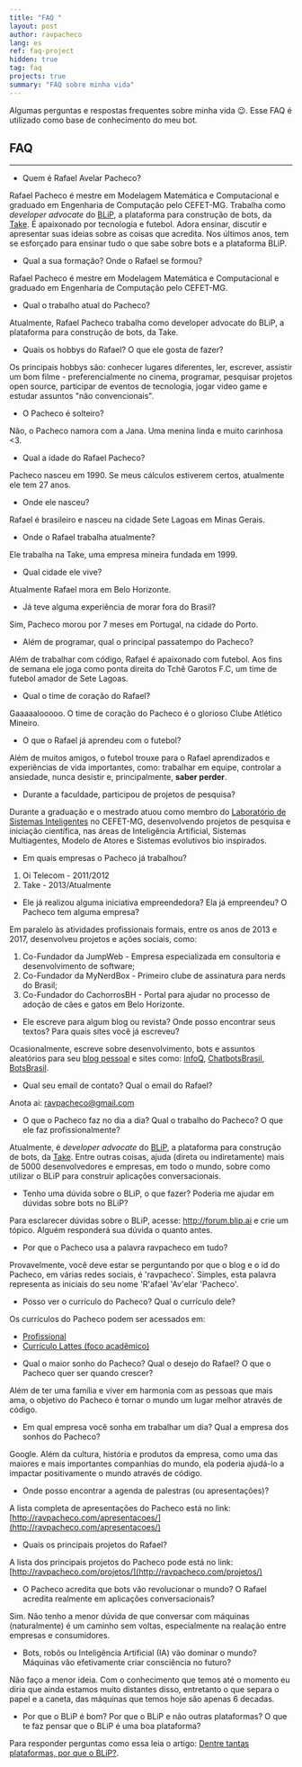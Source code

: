 ```yaml
---
title: "FAQ "
layout: post
author: ravpacheco
lang: es
ref: faq-project
hidden: true
tag: faq
projects: true
summary: "FAQ sobre minha vida"
---
```


Algumas perguntas e respostas frequentes sobre minha vida 😉. Esse FAQ é utilizado como base de conhecimento do meu bot.

<div class="breaker"></div>

## FAQ

---

-   Quem é Rafael Avelar Pacheco?

Rafael Pacheco é mestre em Modelagem Matemática e Computacional e graduado em Engenharia de Computação pelo CEFET-MG. Trabalha como _developer advocate_ do [BLiP](http://blip.ai/), a plataforma para construção de bots, da [Take](https://take.net).
É apaixonado por tecnologia e futebol. Adora ensinar, discutir e apresentar suas ideias sobre as coisas que acredita.
Nos últimos anos, tem se esforçado para ensinar tudo o que sabe sobre bots e a plataforma BLiP.

-   Qual a sua formação? Onde o Rafael se formou?

Rafael Pacheco é mestre em Modelagem Matemática e Computacional e graduado em Engenharia de Computação pelo CEFET-MG.

-   Qual o trabalho atual do Pacheco?

Atualmente, Rafael Pacheco trabalha como developer advocate do BLiP, a plataforma para construção de bots, da Take.

-   Quais os hobbys do Rafael? O que ele gosta de fazer?

Os principais hobbys são: conhecer lugares diferentes, ler, escrever, assistir um bom filme - preferencialmente no cinema, programar, pesquisar projetos open source, participar de eventos de tecnologia, jogar video game e estudar assuntos "não convencionais".

-   O Pacheco é solteiro?

Não, o Pacheco namora com a Jana. Uma menina linda e muito carinhosa <3.

-   Qual a idade do Rafael Pacheco?

Pacheco nasceu em 1990. Se meus cálculos estiverem certos, atualmente ele tem 27 anos.

-   Onde ele nasceu?

Rafael é brasileiro e nasceu na cidade Sete Lagoas em Minas Gerais.

-   Onde o Rafael trabalha atualmente?

Ele trabalha na Take, uma empresa mineira fundada em 1999.

-   Qual cidade ele vive?

Atualmente Rafael mora em Belo Horizonte.

-   Já teve alguma experiência de morar fora do Brasil?

Sim, Pacheco morou por 7 meses em Portugal, na cidade do Porto.

-   Além de programar, qual o principal passatempo do Pacheco?

Além de trabalhar com código, Rafael é apaixonado com futebol. Aos fins de semana ele joga como ponta direita do Tchê Garotos F.C, um time de futebol amador de Sete Lagoas.

-   Qual o time de coração do Rafael?

Gaaaaalooooo. O time de coração do Pacheco é o glorioso Clube Atlético Mineiro.

-   O que o Rafael já aprendeu com o futebol?

Além de muitos amigos, o futebol trouxe para o Rafael aprendizados e experiências de vida importantes, como: trabalhar em equipe, controlar a ansiedade, nunca desistir e, principalmente, **saber perder**.

-   Durante a faculdade, participou de projetos de pesquisa?

Durante a graduação e o mestrado atuou como membro do <a href="http://www.lsi.cefetmg.br/">Laboratório de Sistemas Inteligentes</a> no CEFET-MG, desenvolvendo projetos de pesquisa e iniciação científica, nas áreas de Inteligência Artificial, Sistemas Multiagentes, Modelo de Atores e Sistemas evolutivos bio inspirados.

-   Em quais empresas o Pacheco já trabalhou?

1. Oi Telecom - 2011/2012
2. Take - 2013/Atualmente

-   Ele já realizou alguma iniciativa empreendedora? Ela já empreendeu? O Pacheco tem alguma empresa?

Em paralelo às atividades profissionais formais, entre os anos de 2013 e 2017, desenvolveu projetos e ações sociais, como:

1. Co-Fundador da JumpWeb - Empresa especializada em consultoria e desenvolvimento de software;
2. Co-Fundador da MyNerdBox - Primeiro clube de assinatura para nerds do Brasil;
3. Co-Fundador do CachorrosBH - Portal para ajudar no processo de adoção de cães e gatos em Belo Horizonte.

-   Ele escreve para algum blog ou revista? Onde posso encontrar seus textos? Para quais sites você já escreveu?

Ocasionalmente, escreve sobre desenvolvimento, bots e assuntos aleatórios para seu [blog pessoal](http://ravpacheco.com/blog/) e sites como: [InfoQ](http://infoq.com/), [ChatbotsBrasil](https://chatbotsbrasil.take.net/), [BotsBrasil](https://medium.com/botsbrasil).

-   Qual seu email de contato? Qual o email do Rafael?

Anota ai: ravpacheco@gmail.com

-   O que o Pacheco faz no dia a dia? Qual o trabalho do Pacheco? O que ele faz profissionalmente?

Atualmente, é _developer advocate_ do [BLiP](http://blip.ai/), a plataforma para construção de bots, da [Take](https://take.net). Entre outras coisas, ajuda (direta ou indiretamente) mais de 5000 desenvolvedores e empresas, em todo o mundo, sobre como utilizar o BLiP para construir aplicações conversacionais.

-   Tenho uma dúvida sobre o BLiP, o que fazer? Poderia me ajudar em dúvidas sobre bots no BLiP?

Para esclarecer dúvidas sobre o BLiP, acesse: http://forum.blip.ai e crie um tópico. Alguém responderá sua dúvida o quanto antes.

-   Por que o Pacheco usa a palavra ravpacheco em tudo?

Provavelmente, você deve estar se perguntando por que o blog e o id do Pacheco, em várias redes sociais, é 'ravpacheco'.
Simples, esta palavra representa as iniciais do seu nome 'R'afael 'Av'elar 'Pacheco'.

-   Posso ver o currículo do Pacheco? Qual o currículo dele?

Os currículos do Pacheco podem ser acessados em:

-   [Profissional](https://goo.gl/LRzSG3)
-   [Currículo Lattes (foco acadêmico)](http://lattes.cnpq.br/6347254071071364)

*   Qual o maior sonho do Pacheco? Qual o desejo do Rafael? O que o Pacheco quer ser quando crescer?

Além de ter uma família e viver em harmonia com as pessoas que mais ama, o objetivo do Pacheco é tornar o mundo um lugar melhor através de código.

-   Em qual empresa você sonha em trabalhar um dia? Qual a empresa dos sonhos do Pacheco?

Google. Além da cultura, história e produtos da empresa, como uma das maiores e mais importantes companhias do mundo, ela poderia ajudá-lo a impactar positivamente o mundo através de código.

-   Onde posso encontrar a agenda de palestras (ou apresentações)?

A lista completa de apresentações do Pacheco está no link: [http://ravpacheco.com/apresentacoes/](http://ravpacheco.com/apresentacoes/)

-   Quais os principais projetos do Rafael?

A lista dos principais projetos do Pacheco pode está no link: [http://ravpacheco.com/projetos/](http://ravpacheco.com/projetos/)

-   O Pacheco acredita que bots vão revolucionar o mundo? O Rafael acredita realmente em aplicações conversacionais?

Sim. Não tenho a menor dúvida de que conversar com máquinas (naturalmente) é um caminho sem voltas, especialmente na realação entre empresas e consumidores.

-   Bots, robôs ou Inteligência Artificial (IA) vão dominar o mundo? Máquinas vão efetivamente criar consciência no futuro?

Não faço a menor ideia. Com o conhecimento que temos até o momento eu diria que ainda estamos muito distantes disso, entretanto o que separa o papel e a caneta, das máquinas que temos hoje são apenas 6 decadas.

-   Por que o BLiP é bom? Por que o BLiP e não outras plataformas? O que te faz pensar que o BLiP é uma boa plataforma?

Para responder perguntas como essa leia o artigo: [Dentre tantas plataformas, por que o BLiP?](http://ravpacheco.com/dentre-tantas-plataformas-blip/).
